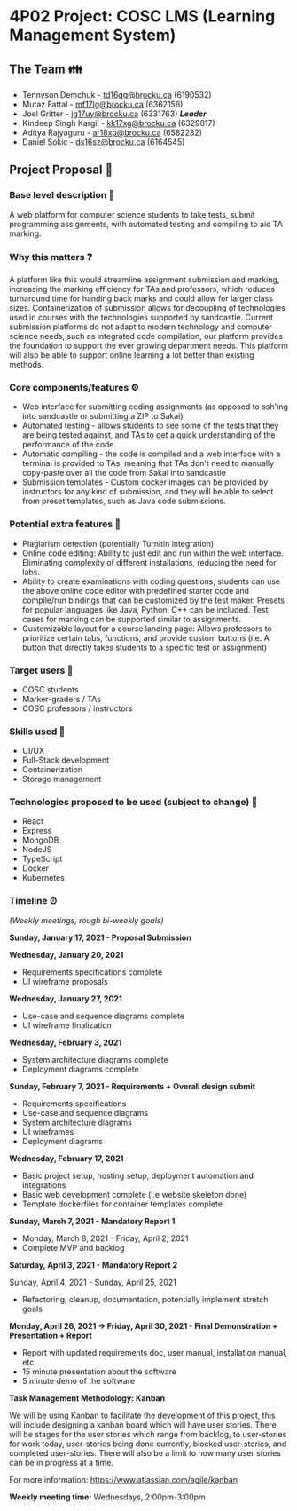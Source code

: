 # 4P02 Project: COSC LMS (Learning Management System)

## The Team :family:

* Tennyson Demchuk - td16qg@brocku.ca (6190532)
* Mutaz Fattal - mf17lg@brocku.ca (6362156)
* Joel Gritter - jg17uy@brocku.ca (6331763) ***Leader***
* Kindeep Singh Kargil - kk17xg@brocku.ca (6329817)
* Aditya Rajyaguru - ar18xp@brocku.ca (6582282)
* Daniel Sokic - ds16sz@brocku.ca (6164545)

## Project Proposal :ring:

### Base level description :thought_balloon:

A web platform for computer science students to take tests, submit programming assignments, with automated testing and compiling to aid TA marking.

### Why this matters :question:

A platform like this would streamline assignment submission and marking, increasing the marking efficiency for TAs and professors, which reduces turnaround time for handing back marks and could allow for larger class sizes. Containerization of submission allows for decoupling of technologies used in courses with the technologies supported by sandcastle. Current submission platforms do not adapt to modern technology and computer science needs, such as integrated code compilation, our platform provides the foundation to support the ever growing department needs. This platform will also be able to support online learning a lot better than existing methods.

### Core components/features :gear:

- Web interface for submitting coding assignments (as opposed to ssh'ing into sandcastle or submitting a ZIP to Sakai)
- Automated testing - allows students to see some of the tests that they are being tested against, and TAs to get a quick understanding of the performance of the code.
- Automatic compiling - the code is compiled and a web interface with a terminal is provided to TAs, meaning that TAs don't need to manually copy-paste over all the code from Sakai into sandcastle
- Submission templates - Custom docker images can be provided by instructors for any kind of submission, and they will be able to select from preset templates, such as Java code submissions.

### Potential extra features :gift:

- Plagiarism detection (potentially Turnitin integration)
- Online code editing: Ability to just edit and run within the web interface. Eliminating complexity of different installations, reducing the need for labs.
- Ability to create examinations with coding questions, students can use the above online code editor with predefined starter code and compile/run bindings that can be customized by the test maker. Presets for popular languages like Java, Python, C++ can be included. Test cases for marking can be supported similar to assignments.    
- Customizable layout for a course landing page: Allows professors to prioritize certain tabs, functions, and provide custom buttons (i.e. A button that directly takes students to a specific test or assignment) 

### Target users :man:

- COSC students
- Marker-graders / TAs
- COSC professors / instructors

### Skills used :hammer:
- UI/UX
- Full-Stack development
- Containerization
- Storage management

### Technologies proposed to be used (subject to change) :iphone:
- React
- Express
- MongoDB
- NodeJS
- TypeScript
- Docker
- Kubernetes

### Timeline :alarm_clock:

_(Weekly meetings, rough bi-weekly goals)_

__Sunday, January 17, 2021 - Proposal Submission__

__Wednesday, January 20, 2021__

- Requirements specifications complete
- UI wireframe proposals

__Wednesday, January 27, 2021__

- Use-case and sequence diagrams complete
- UI wireframe finalization

__Wednesday, February 3, 2021__

- System architecture diagrams complete
- Deployment diagrams complete

__Sunday, February 7, 2021 - Requirements + Overall design submit__

- Requirements specifications
- Use-case and sequence diagrams
- System architecture diagrams
- UI wireframes
- Deployment diagrams

__Wednesday, February 17, 2021__

- Basic project setup, hosting setup, deployment automation and integrations
- Basic web development complete (i.e website skeleton done)
- Template dockerfiles for container templates complete

__Sunday, March 7, 2021 - Mandatory Report 1__

- Monday, March 8, 2021 - Friday, April 2, 2021
- Complete MVP and backlog

__Saturday, April 3, 2021 - Mandatory Report 2__

Sunday, April 4, 2021 - Sunday, April 25, 2021
- Refactoring, cleanup, documentation, potentially implement stretch goals

__Monday, April 26, 2021 -> Friday, April 30, 2021 - Final Demonstration + Presentation + Report__
- Report with updated requirements doc, user manual, installation manual, etc.
- 15 minute presentation about the software
- 5 minute demo of the software

__Task Management Methodology: Kanban__

We will be using Kanban to facilitate the development of this project, this will include designing a kanban board which will have user stories. There will be stages for the user stories which range from backlog, to user-stories for work today, user-stories being done currently, blocked user-stories, and completed user-stories. There will also be a limit to how many user stories can be in progress at a time.

For more information: https://www.atlassian.com/agile/kanban

__Weekly meeting time:__ Wednesdays, 2:00pm-3:00pm


